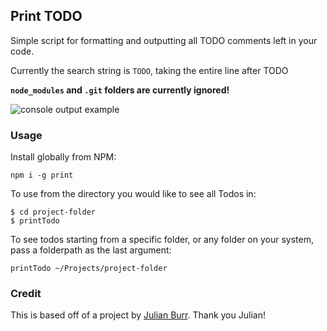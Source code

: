 ## Print TODO

Simple script for formatting and outputting all TODO comments left in your code.

Currently the search string is `TODO`, taking the entire line after TODO

**`node_modules` and `.git` folders are currently ignored!**

![console output example](https://i.imgur.com/ncmiSx2.png)

### Usage

Install globally from NPM:

`npm i -g print`

To use from the directory you would like to see all Todos in:

```
$ cd project-folder
$ printTodo
```

To see todos starting from a specific folder, or any folder on your system, pass a folderpath as the last argument:

```
printTodo ~/Projects/project-folder
```

### Credit
This is based off of a project by [Julian Burr](https://github.com/julianburr). Thank you Julian!


